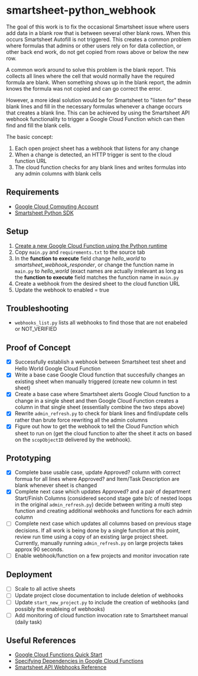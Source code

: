 # smartsheet-python_webhook
The goal of this work is to fix the occasional Smartsheet issue where users add data in a blank row that is between several other blank rows.  When this occurs Smartsheet Autofill is not triggered.  This creates a common problem where formulas that admins or other users rely on for data collection, or other back end work, do not get copied from rows above or below the new row.  

A common work around to solve this problem is the blank report.  This collects all lines where the cell that would normally have the required formula are blank.  When something shows up in the blank report, the admin knows the formula was not copied and can go correct the error.  

However, a more ideal solution would be for Smartsheet to "listen for" these blank lines and fill in the necessary formulas whenever a change occurs that creates a blank line.  This can be achieved by using the Smartsheet API webhook functionality to trigger a Google Cloud Function which can then find and fill the blank cells.  

The basic concept:
1. Each open project sheet has a webhook that listens for any change
2. When a change is detected, an HTTP trigger is sent to the cloud function URL
3. The cloud function checks for any blank lines and writes formulas into any admin columns with blank cells

## Requirements
- [Google Cloud Computing Account](https://cloud.google.com/)
- [Smartsheet Python SDK](https://github.com/smartsheet-platform/smartsheet-python-sdk)

## Setup
1. [Create a new Google Cloud Function using the Python runtime](https://cloud.google.com/functions/docs/quickstart-console)
2. Copy ```main.py``` and ```requirements.txt``` to the source tab
3. In the **function to execute** field change *hello_world* to *smartsheet_webhook_responder*, or change the function name in ```main.py``` to *hello_world* (exact names are actually irrelevant as long as the **function to execute** field matches the function name in ```main.py```
4. Create a webhook from the desired sheet to the cloud function URL
5. Update the webhook to enabled = true

## Troubleshooting
- ```webhooks_list.py``` lists all webhooks to find those that are not enabeled or NOT_VERIFIED

## Proof of Concept
- [x] Successfully establish a webhook between Smartsheet test sheet and Hello World Google Cloud Function
- [x] Write a base case Google Cloud function that succesfully changes an existing sheet when manually triggered (create new column in test sheet)
- [x] Create a base case where Smartsheet alerts Google Cloud function to a change in a single sheet and then Google Cloud Function creates a column in that single sheet (essentially combine the two steps above)
- [x] Rewrite ```admin_refresh.py``` to check for blank lines and find/update cells rather than brute force rewriting all the admin columns
- [x] Figure out how to get the webhook to tell the Cloud Function which sheet to run on (get the cloud function to alter the sheet it acts on based on the ```scopObjectID``` delivered by the webhook). 

## Prototyping
- [x] Complete base usable case, update Approved? column with correct formua for all lines where Approved? and Item/Task Description are blank whenever sheet is changed
- [x] Complete next case which updates Approved? and a pair of department Start/Finish Columns (considered second stage gate b/c of nested loops in the original ```admin_refresh.py```) decide between writing a multi step function and creating additional webhooks and functions for each admin column
- [ ] Complete next case which updates all columns based on previous stage decisions.  If all work is being done by a single function at this point, review run time using a copy of an existing large project sheet.  Currently, manually running ```admin_refresh.py``` on large projects takes approx 90 seconds.  
- [ ] Enable webhook/function on a few projects and monitor invocation rate

## Deployment
- [ ] Scale to all active sheets
- [ ] Update project close documentation to include deletion of webhooks
- [ ] Update ```start_new_project.py``` to include the creation of webhooks (and possibly the enableing of webhooks)
- [ ] Add monitoring of cloud function invocation rate to Smartsheet manual (daily task)

## Useful References
- [Google Cloud Functions Quick Start](https://cloud.google.com/functions/docs/quickstart-console)
- [Specifying Dependencies in Google Cloud Functions](https://cloud.google.com/functions/docs/writing/specifying-dependencies-python)
- [Smartsheet API Webhooks Reference](https://smartsheet-platform.github.io/api-docs/#webhooks-reference)
